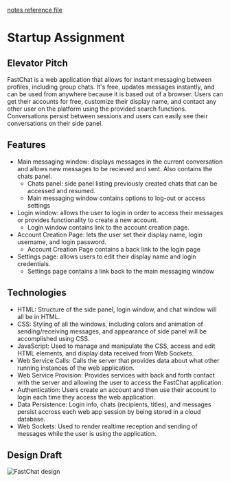[notes reference file](./notes.md)
# Startup Assignment
## Elevator Pitch
FastChat is a web application that allows for instant messaging between profiles, including group chats. It's free, updates messages instantly, and can be used from anywhere because it is based out of a browser. Users can get their accounts for free, customize their display name, and contact any other user on the platform using the provided search functions. Conversations persist between sessions and users can easily see their conversations on their side panel.
## Features
* Main messaging window: displays messages in the current conversation and allows new messages to be recieved and sent. Also contains the chats panel.
    * Chats panel: side panel listing previously created chats that can be accessed and resumed.
    * Main messaging window contains options to log-out or access settings
* Login window: allows the user to login in order to access their messages or provides functionality to create a new account.
    * Login window contains link to the account creation page.
* Account Creation Page: lets the user set their display name, login username, and login password.
    * Account Creation Page contains a back link to the login page
* Settings page: allows users to edit their display name and login credentials.
    * Settings page contains a link back to the main messaging window
## Technologies
* HTML: Structure of the side panel, login window, and chat window will all be in HTML.
* CSS: Styling of all the windows, including colors and animation of sending/receiving messages, and appearance of side panel will be accomplished using CSS.
* JavaScript: Used to manage and manipulate the CSS, access and edit HTML elements, and display data received from Web Sockets.
* Web Service Calls: Calls the server that provides data about what other running instances of the web application.
* Web Service Provision: Provides services with back and forth contact with the server and allowing the user to access the FastChat application.
* Authentication: Users create an account and then use their account to login each time they access the web application.
* Data Persistence: Login info, chats (recipients, titles), and messages persist accross each web app session by being stored in a cloud database.
* Web Sockets: Used to render realtime reception and sending of messages while the user is using the application.
## Design Draft
![FastChat design](../FastChat_design.jpg)